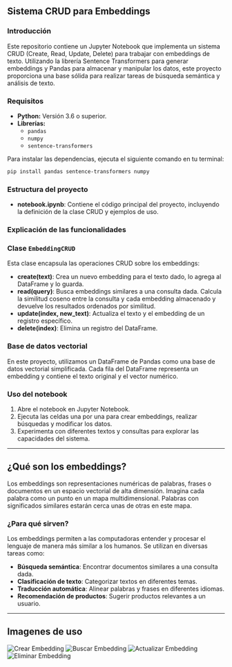 ## Sistema CRUD para Embeddings

### Introducción

Este repositorio contiene un Jupyter Notebook que implementa un sistema CRUD (Create, Read, Update, Delete) para trabajar con embeddings de texto. Utilizando la librería Sentence Transformers para generar embeddings y Pandas para almacenar y manipular los datos, este proyecto proporciona una base sólida para realizar tareas de búsqueda semántica y análisis de texto.

### Requisitos

* **Python:** Versión 3.6 o superior.
* **Librerías:**
  * `pandas`
  * `numpy`
  * `sentence-transformers`

Para instalar las dependencias, ejecuta el siguiente comando en tu terminal:

```bash
pip install pandas sentence-transformers numpy
```

### Estructura del proyecto
* **notebook.ipynb**: Contiene el código principal del proyecto, incluyendo la definición de la clase CRUD y ejemplos de uso.

### Explicación de las funcionalidades

### Clase `EmbeddingCRUD`

Esta clase encapsula las operaciones CRUD sobre los embeddings:

* **create(text)**: Crea un nuevo embedding para el texto dado, lo agrega al DataFrame y lo guarda.
* **read(query)**: Busca embeddings similares a una consulta dada. Calcula la similitud coseno entre la consulta y cada embedding almacenado y devuelve los resultados ordenados por similitud.
* **update(index, new_text)**: Actualiza el texto y el embedding de un registro específico.
* **delete(index)**: Elimina un registro del DataFrame.

### Base de datos vectorial

En este proyecto, utilizamos un DataFrame de Pandas como una base de datos vectorial simplificada. Cada fila del DataFrame representa un embedding y contiene el texto original y el vector numérico.

### Uso del notebook
 1. Abre el notebook en Jupyter Notebook.
 2. Ejecuta las celdas una por una para crear embeddings, realizar búsquedas y modificar los datos.
 3. Experimenta con diferentes textos y consultas para explorar las capacidades del sistema.

 ---

 ## ¿Qué son los embeddings?

 Los embeddings son representaciones numéricas de palabras, frases o documentos en un espacio vectorial de alta dimensión. Imagina cada palabra como un punto en un mapa multidimensional. Palabras con significados similares estarán cerca unas de otras en este mapa.

 ### ¿Para qué sirven?

 Los embeddings permiten a las computadoras entender y procesar el lenguaje de manera más similar a los humanos. Se utilizan en diversas tareas como:

 * **Búsqueda semántica**: Encontrar documentos similares a una consulta dada.
 * **Clasificación de texto**: Categorizar textos en diferentes temas.
 * **Traducción automática**: Alinear palabras y frases en diferentes idiomas.
 * **Recomendación de productos**: Sugerir productos relevantes a un usuario.

 ---

 ## Imagenes de uso

 ![Crear Embedding](https://github.com/JuanManuelGilQuiroga/embeddingsCrudNotebook/img/CrearEmbeddings.png)
 ![Buscar Embedding](https://github.com/JuanManuelGilQuiroga/embeddingsCrudNotebook/img/BuscarEmbeddingsSimilares.png)
 ![Actualizar Embedding](https://github.com/JuanManuelGilQuiroga/embeddingsCrudNotebook/img/ActualizarEmbedding.png)
 ![Eliminar Embedding](https://github.com/JuanManuelGilQuiroga/embeddingsCrudNotebook/img/EliminarEmbedding.png)